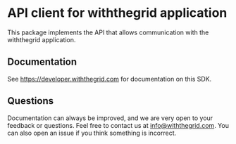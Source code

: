 # API client for withthegrid application
This package implements the API that allows communication with the withthegrid application.

## Documentation
See https://developer.withthegrid.com for documentation on this SDK.

## Questions
Documentation can always be improved, and we are very open to your feedback or questions. Feel free to contact us at info@withthegrid.com. You can also open an issue if you think something is incorrect.
